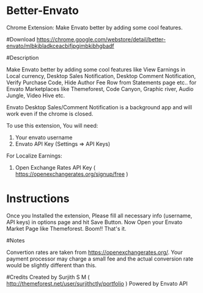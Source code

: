 # Better-Envato
Chrome Extension: Make Envato better by adding some cool features. 

#Download
https://chrome.google.com/webstore/detail/better-envato/mlbkjbladkceacbifjpgimbkibhgbadf


#Description

Make Envato better by adding some cool features like View Earnings in Local currency, Desktop Sales Notification, Desktop Comment Notification, Verify Purchase Code, Hide Author Fee Row from Statements page etc.. for Envato Marketplaces like Themeforest, Code Canyon, Graphic river, Audio Jungle, Video Hive etc.

Envato Desktop Sales/Comment Notification is a background app and will work even if the chrome is closed.

To use this extension, You will need:

1. Your envato username
2. Envato API Key (Settings => API Keys)

For Localize Earnings:
1. Open Exchange Rates API Key ( https://openexchangerates.org/signup/free )

# Instructions 
Once you Installed the extension, Please fill all necessary info (username, API keys) in options page and hit Save Button. Now Open your Envato Market Page like Themeforest. Boom!! That's it.

#Notes

Convertion rates are taken from https://openexchangerates.org/. Your payment processor may charge a small fee and the actual conversion rate would be slightly different than this. 

#Credits
Created by Surjith S M ( http://themeforest.net/user/surjithctly/portfolio )
Powered by Envato API